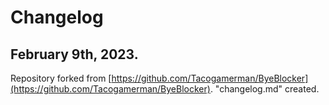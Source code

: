 # Changelog

## February 9th, 2023.
Repository forked from [https://github.com/Tacogamerman/ByeBlocker](https://github.com/Tacogamerman/ByeBlocker).
"changelog.md" created.
